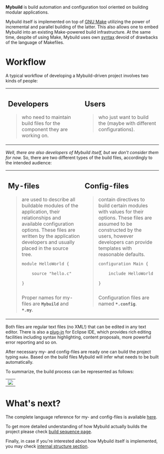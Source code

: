 **Mybuild** is build automation and configuration tool oriented on building modular applications.

Mybuild itself is implemented on top of [GNU Make](http://www.gnu.org/software/make/) utilizing the power of incremental and parallel building of the latter.
This also allows one to embed Mybuild into an existing Make-powered build infrastructure.
At the same time, despite of using Make, Mybuild uses own [syntax](MybuildLanguageReference.md) devoid of drawbacks of the language of Makefiles.

# Workflow #

A typical workflow of developing a Mybuild-driven project involves two kinds of people:

<table width='839' cellspacing='10'><tr valign='top'><td width='50%'>

<h2>Developers</h2>
<blockquote>who need to maintain build files for the component they are working on.<br>
</td><td></blockquote>

<h2>Users</h2>
<blockquote>who just want to build the (maybe with different configurations).<br>
</td></tr></table></blockquote>

_Well, there are also developers of Mybuild itself, but we don't consider them for now._ So, there are two different types of the build files, accordingly to the intended audience:

<table width='839' cellspacing='10'><tr valign='top'><td width='50%'>

<h2>My-files</h2>
<blockquote>are used to describe all buildable modules of the application, their relationships and available configuration options. These files are written by the application developers and usually placed in the source tree.<br>
<pre><code>module HelloWorld {<br>
    source "hello.c"<br>
}<br>
</code></pre>
Proper names for my-files are <b><code>Mybuild</code></b> and <b><code>*.my</code></b>.<br>
</td><td></blockquote>

<h2>Config-files</h2>
<blockquote>contain directives to build certain modules with values for their options. These files are assumed to be constructed by the users, however developers can provide templates with reasonable defaults.<br>
<pre><code>configuration Main {<br>
    include HelloWorld<br>
}<br>
</code></pre>
Configuration files are named <b><code>*.config</code></b>.<br>
</td></tr></table></blockquote>

Both files are regular text files (no XML!) that can be edited in any text editor. There is also a [plug-in](InstallMybuildEclipsePlugin.md) for Eclipse IDE, which provides rich editing facilities including syntax highlighting, content proposals, more powerful error reporting and so on.

After necessary my- and config-files are ready one can build the project typing `make`. Based on the build files Mybuild will infer what needs to be built automatically.

To summarize, the build process can be represented as follows:

<table align='center'><tr><td>
<img src='http://embox.googlecode.com/svn/wiki/images/Mybuild/mybuild-workflow.png' />
</td></tr></table>

# What's next? #
The complete language reference for my- and config-files is available [here](MybuildLanguageReference.md).

To get more detailed understanding of how Mybuild actually builds the project please check [build sequence page](MybuildBuildSequence.md).

Finally, in case if you're interested about how Mybuild itself is implemented, you may check [internal structure section](MybuildInternalsOverview.md).